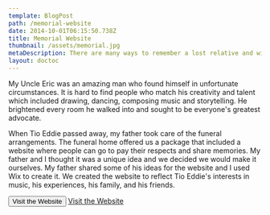```yaml
---
template: BlogPost
path: /memorial-website
date: 2014-10-01T06:15:50.738Z
title: Memorial Website
thumbnail: /assets/memorial.jpg
metaDescription: There are many ways to remember a lost relative and with modern technology, we can immortalize their experiences.
layout: doctoc
---
```


My Uncle Eric was an amazing man who found himself in unfortunate circumstances. It is hard to find people who match his creativity and talent which included drawing, dancing, composing music and storytelling. He brightened every room he walked into and sought to be everyone's greatest advocate.

When Tio Eddie passed away, my father took care of the funeral arrangements. The funeral home offered us a package that included a website where people can go to pay their respects and share memories. My father and I thought it was a unique idea and we decided we would make it ourselves. My father shared some of his ideas for the website and I used Wix to create it. We created the website to reflect Tio Eddie's interests in music, his experiences, his family, and his friends.

<Button to='https://jonathanalbert0115.wixsite.com/ferlesmemorial' target='_blank' className="button -primary"> Visit the Website </Button>
<a href='https://jonathanalbert0115.wixsite.com/ferlesmemorial' target='_blank' className="button -primary"> Visit the Website </a>
